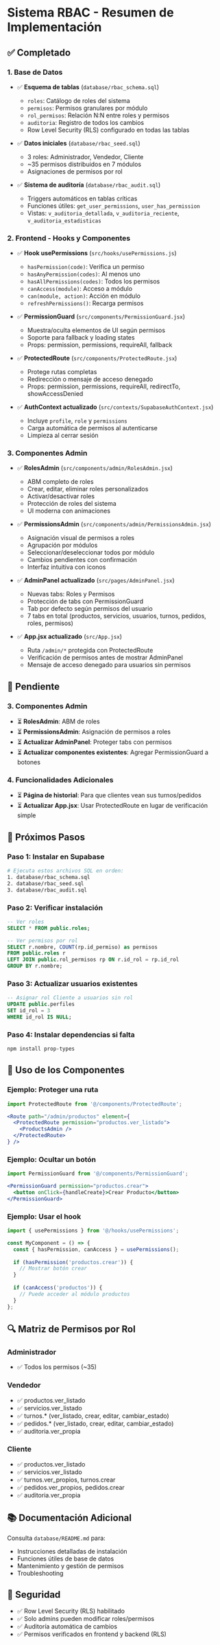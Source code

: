 # Sistema RBAC - Resumen de Implementación

## ✅ Completado

### 1. Base de Datos
- ✅ **Esquema de tablas** (`database/rbac_schema.sql`)
  - `roles`: Catálogo de roles del sistema
  - `permisos`: Permisos granulares por módulo
  - `rol_permisos`: Relación N:N entre roles y permisos
  - `auditoria`: Registro de todos los cambios
  - Row Level Security (RLS) configurado en todas las tablas
  
- ✅ **Datos iniciales** (`database/rbac_seed.sql`)
  - 3 roles: Administrador, Vendedor, Cliente
  - ~35 permisos distribuidos en 7 módulos
  - Asignaciones de permisos por rol

- ✅ **Sistema de auditoría** (`database/rbac_audit.sql`)
  - Triggers automáticos en tablas críticas
  - Funciones útiles: `get_user_permissions`, `user_has_permission`
  - Vistas: `v_auditoria_detallada`, `v_auditoria_reciente`, `v_auditoria_estadisticas`

### 2. Frontend - Hooks y Componentes

- ✅ **Hook usePermissions** (`src/hooks/usePermissions.js`)
  - `hasPermission(code)`: Verifica un permiso
  - `hasAnyPermission(codes)`: Al menos uno
  - `hasAllPermissions(codes)`: Todos los permisos
  - `canAccess(module)`: Acceso a módulo
  - `can(module, action)`: Acción en módulo
  - `refreshPermissions()`: Recarga permisos

- ✅ **PermissionGuard** (`src/components/PermissionGuard.jsx`)
  - Muestra/oculta elementos de UI según permisos
  - Soporte para fallback y loading states
  - Props: permission, permissions, requireAll, fallback

- ✅ **ProtectedRoute** (`src/components/ProtectedRoute.jsx`)
  - Protege rutas completas
  - Redirección o mensaje de acceso denegado
  - Props: permission, permissions, requireAll, redirectTo, showAccessDenied

- ✅ **AuthContext actualizado** (`src/contexts/SupabaseAuthContext.jsx`)
  - Incluye `profile`, `role` y `permissions`
  - Carga automática de permisos al autenticarse
  - Limpieza al cerrar sesión

### 3. Componentes Admin

- ✅ **RolesAdmin** (`src/components/admin/RolesAdmin.jsx`)
  - ABM completo de roles
  - Crear, editar, eliminar roles personalizados
  - Activar/desactivar roles
  - Protección de roles del sistema
  - UI moderna con animaciones

- ✅ **PermissionsAdmin** (`src/components/admin/PermissionsAdmin.jsx`)
  - Asignación visual de permisos a roles
  - Agrupación por módulos
  - Seleccionar/deseleccionar todos por módulo
  - Cambios pendientes con confirmación
  - Interfaz intuitiva con iconos

- ✅ **AdminPanel actualizado** (`src/pages/AdminPanel.jsx`)
  - Nuevas tabs: Roles y Permisos
  - Protección de tabs con PermissionGuard
  - Tab por defecto según permisos del usuario
  - 7 tabs en total (productos, servicios, usuarios, turnos, pedidos, roles, permisos)

- ✅ **App.jsx actualizado** (`src/App.jsx`)
  - Ruta `/admin/*` protegida con ProtectedRoute
  - Verificación de permisos antes de mostrar AdminPanel
  - Mensaje de acceso denegado para usuarios sin permisos

## 🚧 Pendiente

### 3. Componentes Admin
- ⏳ **RolesAdmin**: ABM de roles
- ⏳ **PermissionsAdmin**: Asignación de permisos a roles
- ⏳ **Actualizar AdminPanel**: Proteger tabs con permisos
- ⏳ **Actualizar componentes existentes**: Agregar PermissionGuard a botones

### 4. Funcionalidades Adicionales
- ⏳ **Página de historial**: Para que clientes vean sus turnos/pedidos
- ⏳ **Actualizar App.jsx**: Usar ProtectedRoute en lugar de verificación simple

## 📝 Próximos Pasos

### Paso 1: Instalar en Supabase
```bash
# Ejecuta estos archivos SQL en orden:
1. database/rbac_schema.sql
2. database/rbac_seed.sql
3. database/rbac_audit.sql
```

### Paso 2: Verificar instalación
```sql
-- Ver roles
SELECT * FROM public.roles;

-- Ver permisos por rol
SELECT r.nombre, COUNT(rp.id_permiso) as permisos
FROM public.roles r
LEFT JOIN public.rol_permisos rp ON r.id_rol = rp.id_rol
GROUP BY r.nombre;
```

### Paso 3: Actualizar usuarios existentes
```sql
-- Asignar rol Cliente a usuarios sin rol
UPDATE public.perfiles 
SET id_rol = 3 
WHERE id_rol IS NULL;
```

### Paso 4: Instalar dependencias si falta
```bash
npm install prop-types
```

## 🎯 Uso de los Componentes

### Ejemplo: Proteger una ruta
```jsx
import ProtectedRoute from '@/components/ProtectedRoute';

<Route path="/admin/productos" element={
  <ProtectedRoute permission="productos.ver_listado">
    <ProductsAdmin />
  </ProtectedRoute>
} />
```

### Ejemplo: Ocultar un botón
```jsx
import PermissionGuard from '@/components/PermissionGuard';

<PermissionGuard permission="productos.crear">
  <button onClick={handleCreate}>Crear Producto</button>
</PermissionGuard>
```

### Ejemplo: Usar el hook
```jsx
import { usePermissions } from '@/hooks/usePermissions';

const MyComponent = () => {
  const { hasPermission, canAccess } = usePermissions();
  
  if (hasPermission('productos.crear')) {
    // Mostrar botón crear
  }
  
  if (canAccess('productos')) {
    // Puede acceder al módulo productos
  }
};
```

## 🔍 Matriz de Permisos por Rol

### Administrador
- ✅ Todos los permisos (~35)

### Vendedor
- ✅ productos.ver_listado
- ✅ servicios.ver_listado
- ✅ turnos.* (ver_listado, crear, editar, cambiar_estado)
- ✅ pedidos.* (ver_listado, crear, editar, cambiar_estado)
- ✅ auditoria.ver_propia

### Cliente
- ✅ productos.ver_listado
- ✅ servicios.ver_listado
- ✅ turnos.ver_propios, turnos.crear
- ✅ pedidos.ver_propios, pedidos.crear
- ✅ auditoria.ver_propia

## 📚 Documentación Adicional

Consulta `database/README.md` para:
- Instrucciones detalladas de instalación
- Funciones útiles de base de datos
- Mantenimiento y gestión de permisos
- Troubleshooting

## 🔐 Seguridad

- ✅ Row Level Security (RLS) habilitado
- ✅ Solo admins pueden modificar roles/permisos
- ✅ Auditoría automática de cambios
- ✅ Permisos verificados en frontend y backend (RLS)
